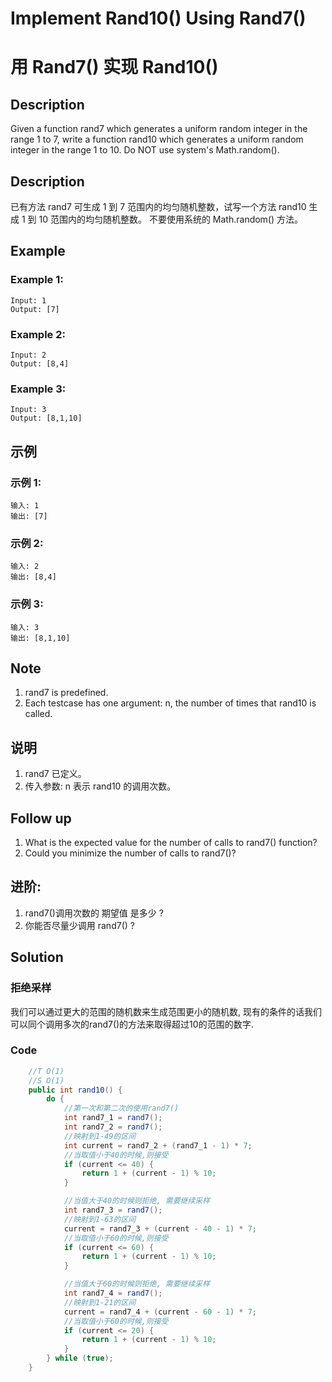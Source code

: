 # Implement Rand10() Using Rand7()
# 用 Rand7() 实现 Rand10()


## Description
Given a function rand7 which generates a uniform random integer in the range 1 to 7, write a function rand10 which generates a uniform random integer in the range 1 to 10.
Do NOT use system's Math.random().

## Description
已有方法 rand7 可生成 1 到 7 范围内的均匀随机整数，试写一个方法 rand10 生成 1 到 10 范围内的均匀随机整数。
不要使用系统的 Math.random() 方法。



## Example
### Example 1:
    Input: 1
    Output: [7]

### Example 2:
    Input: 2
    Output: [8,4]

### Example 3:
    Input: 3
    Output: [8,1,10]
 

## 示例
### 示例 1:
    输入: 1
    输出: [7]

### 示例 2:
    输入: 2
    输出: [8,4]

### 示例 3:
    输入: 3
    输出: [8,1,10]

## Note
1. rand7 is predefined.
2. Each testcase has one argument: n, the number of times that rand10 is called.

## 说明
1. rand7 已定义。
2. 传入参数: n 表示 rand10 的调用次数。

## Follow up
1. What is the expected value for the number of calls to rand7() function?
2. Could you minimize the number of calls to rand7()?

## 进阶:
1. rand7()调用次数的 期望值 是多少 ?
2. 你能否尽量少调用 rand7() ?


## Solution
### 拒绝采样
我们可以通过更大的范围的随机数来生成范围更小的随机数, 现有的条件的话我们可以同个调用多次的rand7()的方法来取得超过10的范围的数字.

### Code

```java
    //T O(1)
    //S O(1)
    public int rand10() {
        do {
            //第一次和第二次的使用rand7()
            int rand7_1 = rand7();
            int rand7_2 = rand7();
            //映射到1-49的区间
            int current = rand7_2 + (rand7_1 - 1) * 7;
            //当取值小于40的时候,则接受
            if (current <= 40) {
                return 1 + (current - 1) % 10;
            }

            //当值大于40的时候则拒绝, 需要继续采样
            int rand7_3 = rand7();
            //映射到1-63的区间
            current = rand7_3 + (current - 40 - 1) * 7;
            //当取值小于60的时候,则接受
            if (current <= 60) {
                return 1 + (current - 1) % 10;
            }

            //当值大于60的时候则拒绝, 需要继续采样
            int rand7_4 = rand7();
            //映射到1-21的区间
            current = rand7_4 + (current - 60 - 1) * 7;
            //当取值小于60的时候,则接受
            if (current <= 20) {
                return 1 + (current - 1) % 10;
            }
        } while (true);
    }
```